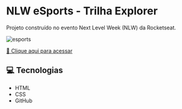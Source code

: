 # NLW eSports - Trilha Explorer

Projeto construído no evento Next Level Week (NLW) da Rocketseat.


![esports](https://user-images.githubusercontent.com/96800792/190524968-cd5c96cb-6062-4786-be81-13456205aa94.jpg)


[🔗 Clique aqui para acessar](https://alnsanches.github.io/nlw-esports-explorer/)


## 💻 Tecnologias

- HTML
- CSS
- GitHub
